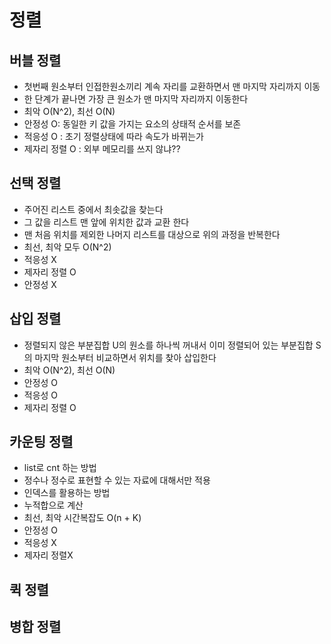 # 정렬
## 버블 정렬
- 첫번째 원소부터 인접한원소끼리 계속 자리를 교환하면서 맨 마지막 자리까지 이동
- 한 단계가 끝나면 가장 큰 원소가 맨 마지막 자리까지 이동한다
- 최악 O(N^2), 최선 O(N)
- 안정성 O: 동일한 키 값을 가지는 요소의 상태적 순서를 보존
- 적응성 O : 초기 정렬상태에 따라 속도가 바뀌는가
- 제자리 정렬 O : 외부 메모리를 쓰지 않냐??
## 선택 정렬
- 주어진 리스트 중에서 최솟값을 찾는다
- 그 값을 리스트 맨 앞에 위치한 값과 교환 한다
- 맨 처음 위치를 제외한 나머지 리스트를 대상으로 위의 과정을 반복한다
- 최선, 최악 모두 O(N^2)
- 적응성 X
- 제자리 정렬 O
- 안정성 X
## 삽입 정렬
- 정렬되지 않은 부분집합 U의 원소를 하나씩 꺼내서 이미 정렬되어 있는 부분집합 S의 마지막 원소부터 비교하면서 위치를 찾아 삽입한다
- 최악 O(N^2), 최선 O(N)
- 안정성 O
- 적응성 O
- 제자리 정렬 O
## 카운팅 정렬
- list로 cnt 하는 방법
- 정수나 정수로 표현할 수 있는 자료에 대해서만 적용
- 인덱스를 활용하는 방법
- 누적합으로 계산
- 최선, 최악 시간복잡도 O(n + K)
- 안정성 O
- 적응성 X
- 제자리 정렬X
## 퀵 정렬

## 병합 정렬